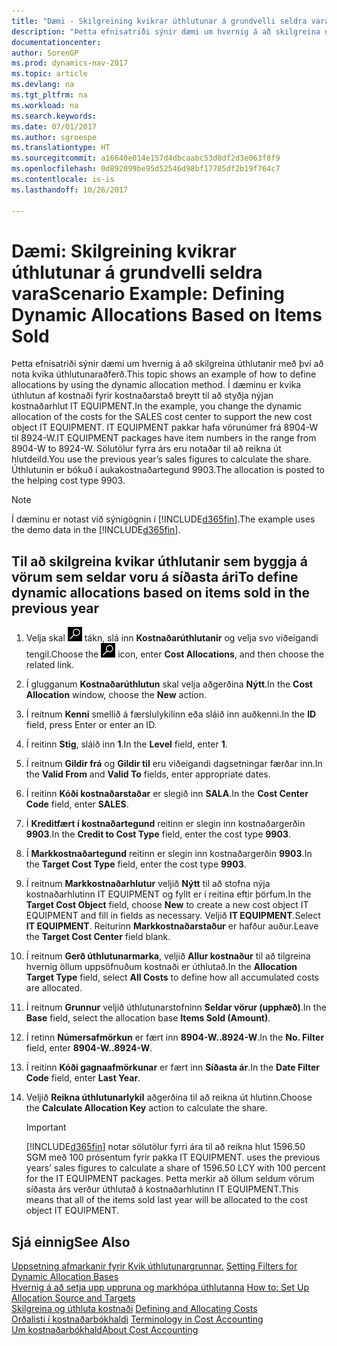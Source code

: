 ```yaml
---
title: "Dæmi - Skilgreining kvikrar úthlutunar á grundvelli seldra vara"
description: "Þetta efnisatriði sýnir dæmi um hvernig á að skilgreina úthlutanir með því að nota kvika úthlutunaraðferð. Í dæminu er kvika úthlutun af kostnaði fyrir kostnaðarstað breytt til að styðja nýjan kostnaðarhlut IT EQUIPMENT. IT EQUIPMENT pakkar hafa vörunúmer frá 8904-W til 8924-W. Sölutölur fyrra árs eru notaðar til að reikna út hlutdeild. Úthlutunin er bókuð í aukakostnaðartegund 9903."
documentationcenter: 
author: SorenGP
ms.prod: dynamics-nav-2017
ms.topic: article
ms.devlang: na
ms.tgt_pltfrm: na
ms.workload: na
ms.search.keywords: 
ms.date: 07/01/2017
ms.author: sgroespe
ms.translationtype: HT
ms.sourcegitcommit: a16640e014e157d4dbcaabc53d0df2d3e063f8f9
ms.openlocfilehash: 0d892099be95d52546d98bf17705df2b19f764c7
ms.contentlocale: is-is
ms.lasthandoff: 10/26/2017

---
```

# <a name="scenario-example-defining-dynamic-allocations-based-on-items-sold"></a><span data-ttu-id="64125-107">Dæmi: Skilgreining kvikrar úthlutunar á grundvelli seldra vara</span><span class="sxs-lookup"><span data-stu-id="64125-107">Scenario Example: Defining Dynamic Allocations Based on Items Sold</span></span>
<span data-ttu-id="64125-108">Þetta efnisatriði sýnir dæmi um hvernig á að skilgreina úthlutanir með því að nota kvika úthlutunaraðferð.</span><span class="sxs-lookup"><span data-stu-id="64125-108">This topic shows an example of how to define allocations by using the dynamic allocation method.</span></span> <span data-ttu-id="64125-109">Í dæminu er kvika úthlutun af kostnaði fyrir kostnaðarstað breytt til að styðja nýjan kostnaðarhlut IT EQUIPMENT.</span><span class="sxs-lookup"><span data-stu-id="64125-109">In the example, you change the dynamic allocation of the costs for the SALES cost center to support the new cost object IT EQUIPMENT.</span></span> <span data-ttu-id="64125-110">IT EQUIPMENT pakkar hafa vörunúmer frá 8904-W til 8924-W.</span><span class="sxs-lookup"><span data-stu-id="64125-110">IT EQUIPMENT packages have item numbers in the range from 8904-W to 8924-W.</span></span> <span data-ttu-id="64125-111">Sölutölur fyrra árs eru notaðar til að reikna út hlutdeild.</span><span class="sxs-lookup"><span data-stu-id="64125-111">You use the previous year’s sales figures to calculate the share.</span></span> <span data-ttu-id="64125-112">Úthlutunin er bókuð í aukakostnaðartegund 9903.</span><span class="sxs-lookup"><span data-stu-id="64125-112">The allocation is posted to the helping cost type 9903.</span></span>  

> [!NOTE]  
>  <span data-ttu-id="64125-113">Í dæminu er notast við sýnigögnin í [!INCLUDE[d365fin](includes/d365fin_md.md)].</span><span class="sxs-lookup"><span data-stu-id="64125-113">The example uses the demo data in the [!INCLUDE[d365fin](includes/d365fin_md.md)].</span></span>  

## <a name="to-define-dynamic-allocations-based-on-items-sold-in-the-previous-year"></a><span data-ttu-id="64125-114">Til að skilgreina kvikar úthlutanir sem byggja á vörum sem seldar voru á síðasta ári</span><span class="sxs-lookup"><span data-stu-id="64125-114">To define dynamic allocations based on items sold in the previous year</span></span>  

1.  <span data-ttu-id="64125-115">Velja skal ![Leit að síðu eða skýrslu](media/ui-search/search_small.png "Leit að síðu eða skýrslu táknið") tákn, slá inn **Kostnaðarúthlutanir** og velja svo viðeigandi tengil.</span><span class="sxs-lookup"><span data-stu-id="64125-115">Choose the ![Search for Page or Report](media/ui-search/search_small.png "Search for Page or Report icon") icon, enter **Cost Allocations**, and then choose the related link.</span></span>  
2.  <span data-ttu-id="64125-116">Í glugganum **Kostnaðarúthlutun** skal velja aðgerðina **Nýtt**.</span><span class="sxs-lookup"><span data-stu-id="64125-116">In the **Cost Allocation** window, choose the **New** action.</span></span>  
3.  <span data-ttu-id="64125-117">Í reitnum **Kenni** smellið á færslulykilinn eða sláið inn auðkenni.</span><span class="sxs-lookup"><span data-stu-id="64125-117">In the **ID** field, press Enter or enter an ID.</span></span>  
4.  <span data-ttu-id="64125-118">Í reitinn **Stig**, sláið inn **1**.</span><span class="sxs-lookup"><span data-stu-id="64125-118">In the **Level** field, enter **1**.</span></span>  
5.  <span data-ttu-id="64125-119">Í reitnum **Gildir frá** og **Gildir til** eru viðeigandi dagsetningar færðar inn.</span><span class="sxs-lookup"><span data-stu-id="64125-119">In the **Valid From** and **Valid To** fields, enter appropriate dates.</span></span>  
6.  <span data-ttu-id="64125-120">Í reitinn **Kóði kostnaðarstaðar** er slegið inn **SALA**.</span><span class="sxs-lookup"><span data-stu-id="64125-120">In the **Cost Center Code** field, enter **SALES**.</span></span>  
7.  <span data-ttu-id="64125-121">Í **Kreditfært í kostnaðartegund** reitinn er slegin inn kostnaðargerðin **9903**.</span><span class="sxs-lookup"><span data-stu-id="64125-121">In the **Credit to Cost Type** field, enter the cost type **9903**.</span></span>  
8.  <span data-ttu-id="64125-122">Í **Markkostnaðartegund** reitinn er slegin inn kostnaðargerðin **9903**.</span><span class="sxs-lookup"><span data-stu-id="64125-122">In the **Target Cost Type** field, enter the cost type **9903**.</span></span>  
9. <span data-ttu-id="64125-123">Í reitnum **Markkostnaðarhlutur** veljið **Nýtt** til að stofna nýja kostnaðarhlutinn IT EQUIPMENT og fyllt er í reitina eftir þörfum.</span><span class="sxs-lookup"><span data-stu-id="64125-123">In the **Target Cost Object** field, choose **New** to create a new cost object IT EQUIPMENT and fill in fields as necessary.</span></span> <span data-ttu-id="64125-124">Veljið **IT EQUIPMENT**.</span><span class="sxs-lookup"><span data-stu-id="64125-124">Select **IT EQUIPMENT**.</span></span> <span data-ttu-id="64125-125">Reiturinn **Markkostnaðarstaður** er hafður auður.</span><span class="sxs-lookup"><span data-stu-id="64125-125">Leave the **Target Cost Center** field blank.</span></span>  
10. <span data-ttu-id="64125-126">Í reitnum **Gerð úthlutunarmarka**, veljið **Allur kostnaður** til að tilgreina hvernig öllum uppsöfnuðum kostnaði er úthlutað.</span><span class="sxs-lookup"><span data-stu-id="64125-126">In the **Allocation Target Type** field, select **All Costs** to define how all accumulated costs are allocated.</span></span>  
11. <span data-ttu-id="64125-127">Í reitnum **Grunnur** veljið úthlutunarstofninn **Seldar vörur (upphæð)**.</span><span class="sxs-lookup"><span data-stu-id="64125-127">In the **Base** field, select the allocation base **Items Sold (Amount)**.</span></span>  
12. <span data-ttu-id="64125-128">Í retinn **Númersafmörkun** er fært inn **8904-W..8924-W**.</span><span class="sxs-lookup"><span data-stu-id="64125-128">In the **No. Filter** field, enter **8904-W..8924-W**.</span></span>  
13. <span data-ttu-id="64125-129">Í reitinn **Kóði gagnaafmörkunar** er fært inn **Síðasta ár**.</span><span class="sxs-lookup"><span data-stu-id="64125-129">In the **Date Filter Code** field, enter **Last Year**.</span></span>  
14. <span data-ttu-id="64125-130">Veljið **Reikna úthlutunarlykil** aðgerðina til að reikna út hlutinn.</span><span class="sxs-lookup"><span data-stu-id="64125-130">Choose the **Calculate Allocation Key** action to calculate the share.</span></span>  

    > [!IMPORTANT]  
    >  [!INCLUDE[d365fin](includes/d365fin_md.md)]<span data-ttu-id="64125-131"> notar sölutölur fyrri ára til að reikna hlut 1596.50 SGM með 100 prósentum fyrir pakka IT EQUIPMENT.</span><span class="sxs-lookup"><span data-stu-id="64125-131"> uses the previous years’ sales figures to calculate a share of 1596.50 LCY with 100 percent for the IT EQUIPMENT packages.</span></span> <span data-ttu-id="64125-132">Þetta merkir að öllum seldum vörum síðasta árs verður úthlutað á kostnaðarhlutinn IT EQUIPMENT.</span><span class="sxs-lookup"><span data-stu-id="64125-132">This means that all of the items sold last year will be allocated to the cost object IT EQUIPMENT.</span></span>  

## <a name="see-also"></a><span data-ttu-id="64125-133">Sjá einnig</span><span class="sxs-lookup"><span data-stu-id="64125-133">See Also</span></span>  
 <span data-ttu-id="64125-134">[Uppsetning afmarkanir fyrir Kvik úthlutunargrunnar.](finance-setting-filters-for-dynamic-allocation-bases.md) </span><span class="sxs-lookup"><span data-stu-id="64125-134">[Setting Filters for Dynamic Allocation Bases](finance-setting-filters-for-dynamic-allocation-bases.md) </span></span>  
 <span data-ttu-id="64125-135">[Hvernig á að setja upp uppruna og markhópa úthlutanna](finance-how-to-set-up-allocation-source-and-targets.md) </span><span class="sxs-lookup"><span data-stu-id="64125-135">[How to: Set Up Allocation Source and Targets](finance-how-to-set-up-allocation-source-and-targets.md) </span></span>  
 <span data-ttu-id="64125-136">[Skilgreina og úthluta kostnaði](finance-define-and-allocate-costs.md) </span><span class="sxs-lookup"><span data-stu-id="64125-136">[Defining and Allocating Costs](finance-define-and-allocate-costs.md) </span></span>  
 <span data-ttu-id="64125-137">[Orðalisti í kostnaðarbókhaldi](finance-terminology-in-cost-accounting.md) </span><span class="sxs-lookup"><span data-stu-id="64125-137">[Terminology in Cost Accounting](finance-terminology-in-cost-accounting.md) </span></span>  
 [<span data-ttu-id="64125-138">Um kostnaðarbókhald</span><span class="sxs-lookup"><span data-stu-id="64125-138">About Cost Accounting</span></span>](finance-about-cost-accounting.md)

